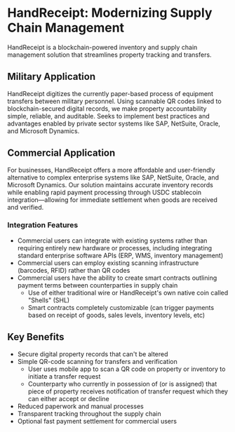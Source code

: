 # HandReceipt: Modernizing Supply Chain Management

HandReceipt is a blockchain-powered inventory and supply chain management solution that streamlines property tracking and transfers.

## Military Application

HandReceipt digitizes the currently paper-based process of equipment transfers between military personnel. Using scannable QR codes linked to blockchain-secured digital records, we make property accountability simple, reliable, and auditable. Seeks to implement best practices and advantages enabled by private sector systems like SAP, NetSuite, Oracle, and Microsoft Dynamics.

## Commercial Application

For businesses, HandReceipt offers a more affordable and user-friendly alternative to complex enterprise systems like SAP, NetSuite, Oracle, and Microsoft Dynamics. Our solution maintains accurate inventory records while enabling rapid payment processing through USDC stablecoin integration—allowing for immediate settlement when goods are received and verified.

### Integration Features
- Commercial users can integrate with existing systems rather than requiring entirely new hardware or processes, including integrating standard enterprise software APIs (ERP, WMS, inventory management)
- Commercial users can employ existing scanning infrastructure (barcodes, RFID) rather than QR codes
- Commercial users have the ability to create smart contracts outlining payment terms between counterparties in supply chain
  - Use of either traditional wire or HandReceipt's own native coin called "Shells" (SHL)
  - Smart contracts completely customizable (can trigger payments based on receipt of goods, sales levels, inventory levels, etc)

## Key Benefits

- Secure digital property records that can't be altered
- Simple QR-code scanning for transfers and verification
  - User uses mobile app to scan a QR code on property or inventory to initiate a transfer request
  - Counterparty who currently in possession of (or is assigned) that piece of property receives notification of transfer request which they can either accept or decline
- Reduced paperwork and manual processes
- Transparent tracking throughout the supply chain
- Optional fast payment settlement for commercial users
